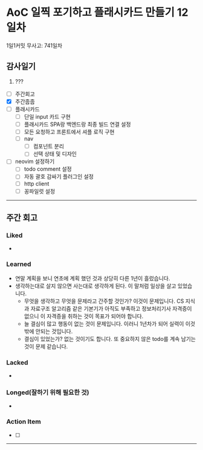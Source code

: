 # AoC 일찍 포기하고 플래시카드 만들기 12일차

1일1커밋 무사고: 741일차

## 감사일기

1. ???

- [ ] 주간회고
- [x] 주간줍줍
- [ ] 플래시카드
  - [ ] 단일 input 카드 구현
  - [ ] 플래시카드 SPA랑 백엔드랑 최종 빌드 연결 설정
  - [ ] 모든 요청하고 프론트에서 셔플 로직 구현
  - [ ] nav
    - [ ] 컴포넌트 분리
    - [ ] 선택 상태 및 디자인
- [ ] neovim 설정하기
  - [ ] todo comment 설정
  - [ ] 자동 괄호 감싸기 플러그인 설정
  - [ ] http client
  - [ ] 꽁파일럿 설정

---

## 주간 회고

### Liked

-

### Learned

- 연말 계획을 보니 연초에 계획 했던 것과 상당히 다른 1년이 흘렀습니다.
- 생각하는대로 살지 않으면 사는대로 생각하게 된다. 이 말처럼 일상을 살고 있었습니다.
  - 무엇을 생각하고 무엇을 문제라고 간주할 것인가? 이것이 문제입니다. CS 지식과 자료구조 알고리즘 같은 기본기가 아직도 부족하고 정보처리기사 자격증이 없으니 이 자격증을 취하는 것이 목표가 되어야 합니다.
  - 늘 결심이 많고 행동이 없는 것이 문제입니다. 이러니 1년차가 되어 실력이 이것밖에 안되는 것입니다.
  - 결심이 있었는가? 없는 것이기도 합니다. 또 중요하지 않은 todo를 계속 남기는 것이 문제 같습니다.

### Lacked

-

### Longed(잘하기 위해 필요한 것)

-

### Action Item

- [ ]

---

